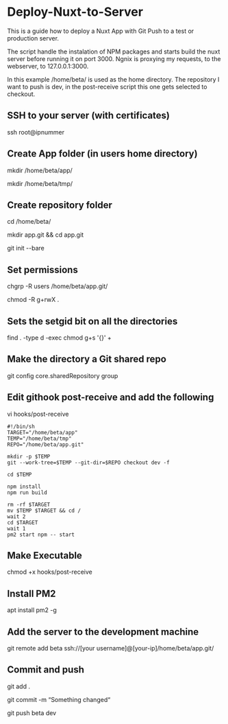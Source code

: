 # Deploy-Nuxt-to-Server
This is a guide how to deploy a Nuxt App with Git Push to a test or production server.

The script handle the instalation of NPM packages and starts build the nuxt server before running it on port 3000.
Ngnix is proxying my requests, to the webserver, to 127.0.0.1:3000.

In this example /home/beta/ is used as the home directory.
The repository I want to push is dev, in the post-receive script this one gets selected to checkout.


## SSH to your server (with certificates)
ssh root@ipnummer

## Create App folder (in users home directory)
mkdir  /home/beta/app/

mkdir /home/beta/tmp/

## Create repository folder
cd /home/beta/

mkdir app.git && cd app.git

git init --bare

## Set permissions
chgrp -R users  /home/beta/app.git/

chmod -R g+rwX .

## Sets the setgid bit on all the directories
find . -type d -exec chmod g+s '{}' +

## Make the directory a Git shared repo
git config core.sharedRepository group

## Edit githook post-receive and add the following
vi hooks/post-receive

```
#!/bin/sh
TARGET="/home/beta/app"
TEMP="/home/beta/tmp"
REPO="/home/beta/app.git"

mkdir -p $TEMP
git --work-tree=$TEMP --git-dir=$REPO checkout dev -f

cd $TEMP

npm install
npm run build

rm -rf $TARGET
mv $TEMP $TARGET && cd /
wait 2
cd $TARGET
wait 1
pm2 start npm -- start
```

## Make Executable
chmod +x hooks/post-receive

## Install PM2
apt install pm2 -g

## Add the server to the development machine
git remote add beta ssh://[your username]@[your-ip]/home/beta/app.git/

## Commit and push
git add . 

git commit -m “Something changed“

git push beta dev
